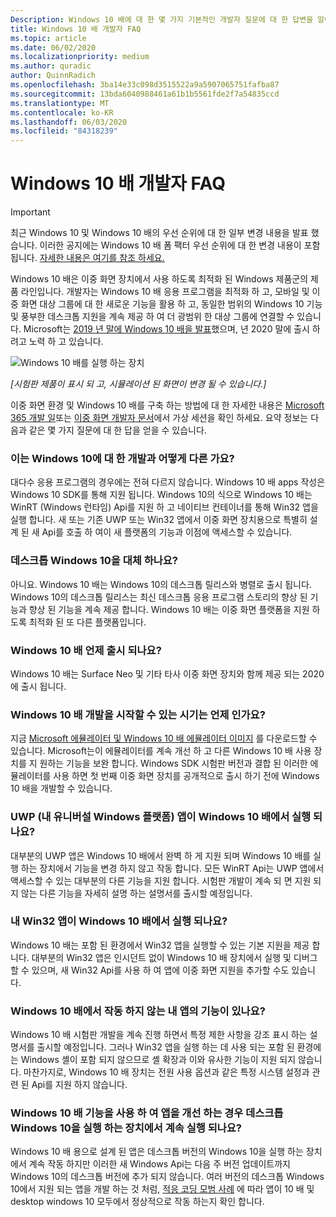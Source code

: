```yaml
---
Description: Windows 10 배에 대 한 몇 가지 기본적인 개발자 질문에 대 한 답변을 알아보세요.
title: Windows 10 배 개발자 FAQ
ms.topic: article
ms.date: 06/02/2020
ms.localizationpriority: medium
ms.author: quradic
author: QuinnRadich
ms.openlocfilehash: 3ba14e33c098d3515522a9a5907065751fafba87
ms.sourcegitcommit: 13bda6040988461a61b1b5561fde2f7a54835ccd
ms.translationtype: MT
ms.contentlocale: ko-KR
ms.lasthandoff: 06/03/2020
ms.locfileid: "84318239"
---
```

# <a name="windows-10x-developer-faq"></a>Windows 10 배 개발자 FAQ

> [!IMPORTANT]
> 최근 Windows 10 및 Windows 10 배의 우선 순위에 대 한 일부 변경 내용을 발표 했습니다.
> 이러한 공지에는 Windows 10 배 폼 팩터 우선 순위에 대 한 변경 내용이 포함 됩니다. [자세한 내용은 여기를 참조 하세요.](https://blogs.windows.com/windowsexperience/2020/05/04/accelerating-innovation-in-windows-10-to-meet-customers-where-they-are/)

Windows 10 배은 이중 화면 장치에서 사용 하도록 최적화 된 Windows 제품군의 제품 라인입니다. 개발자는 Windows 10 배 응용 프로그램을 최적화 하 고, 모바일 및 이중 화면 대상 그룹에 대 한 새로운 기능을 활용 하 고, 동일한 범위의 Windows 10 기능 및 풍부한 데스크톱 지원을 계속 제공 하 여 더 광범위 한 대상 그룹에 연결할 수 있습니다. Microsoft는 [2019 년 말에 Windows 10 배을 발표](https://blogs.windows.com/windowsexperience/2019/10/02/introducing-windows-10x-enabling-dual-screen-pcs-in-2020/#6qxkItE2XMPu24uw.97)했으며, 년 2020 말에 출시 하려고 노력 하 고 있습니다.

![Windows 10 배를 실행 하는 장치](images/windows-10x-devices.png)
 
*[시험판 제품이 표시 되 고, 시뮬레이션 된 화면이 변경 될 수 있습니다.]*

이중 화면 환경 및 Windows 10 배를 구축 하는 방법에 대 한 자세한 내용은 [Microsoft 365 개발 일](https://developer.microsoft.com/microsoft-365/virtual-events)또는 [이중 화면 개발자 문서](https://docs.microsoft.com/dual-screen/)에서 가상 세션을 확인 하세요. 요약 정보는 다음과 같은 몇 가지 질문에 대 한 답을 얻을 수 있습니다.

### <a name="how-is-this-different-from-developing-for-windows-10"></a>이는 Windows 10에 대 한 개발과 어떻게 다른 가요?

대다수 응용 프로그램의 경우에는 전혀 다르지 않습니다. Windows 10 배 apps 작성은 Windows 10 SDK를 통해 지원 됩니다. Windows 10의 식으로 Windows 10 배는 WinRT (Windows 런타임) Api를 지원 하 고 네이티브 컨테이너를 통해 Win32 앱을 실행 합니다. 새 또는 기존 UWP 또는 Win32 앱에서 이중 화면 장치용으로 특별히 설계 된 새 Api를 호출 하 여이 새 플랫폼의 기능과 이점에 액세스할 수 있습니다.

### <a name="does-this-replace-desktop-windows-10"></a>데스크톱 Windows 10을 대체 하나요?

아니요. Windows 10 배는 Windows 10의 데스크톱 릴리스와 병렬로 출시 됩니다. Windows 10의 데스크톱 릴리스는 최신 데스크톱 응용 프로그램 스토리의 향상 된 기능과 향상 된 기능을 계속 제공 합니다. Windows 10 배는 이중 화면 플랫폼을 지원 하도록 최적화 된 또 다른 플랫폼입니다.

### <a name="when-will-windows-10x-be-released"></a>Windows 10 배 언제 출시 되나요?

Windows 10 배는 Surface Neo 및 기타 타사 이중 화면 장치와 함께 제공 되는 2020에 출시 됩니다.

### <a name="when-can-i-start-development-for-windows-10x"></a>Windows 10 배 개발을 시작할 수 있는 시기는 언제 인가요?

지금 [Microsoft 에뮬레이터 및 Windows 10 배 에뮬레이터 이미지](https://docs.microsoft.com/dual-screen/windows/get-dev-tools) 를 다운로드할 수 있습니다. Microsoft는이 에뮬레이터를 계속 개선 하 고 다른 Windows 10 배 사용 장치를 지 원하는 기능을 보완 합니다. Windows SDK 시험판 버전과 결합 된 이러한 에뮬레이터를 사용 하면 첫 번째 이중 화면 장치를 공개적으로 출시 하기 전에 Windows 10 배을 개발할 수 있습니다.

### <a name="will-my-universal-windows-platform-uwp-apps-run-on-windows-10x"></a>UWP (내 유니버설 Windows 플랫폼) 앱이 Windows 10 배에서 실행 되나요?

대부분의 UWP 앱은 Windows 10 배에서 완벽 하 게 지원 되며 Windows 10 배를 실행 하는 장치에서 기능을 변경 하지 않고 작동 합니다. 모든 WinRT Api는 UWP 앱에서 액세스할 수 있는 대부분의 다른 기능을 지원 합니다. 시험판 개발이 계속 되 면 지원 되지 않는 다른 기능을 자세히 설명 하는 설명서를 출시할 예정입니다.

### <a name="will-my-win32-apps-run-on-windows-10x"></a>내 Win32 앱이 Windows 10 배에서 실행 되나요?

Windows 10 배는 포함 된 환경에서 Win32 앱을 실행할 수 있는 기본 지원을 제공 합니다. 대부분의 Win32 앱은 인시던트 없이 Windows 10 배 장치에서 실행 및 디버그할 수 있으며, 새 Win32 Api를 사용 하 여 앱에 이중 화면 지원을 추가할 수도 있습니다.

### <a name="are-there-any-features-of-my-app-that-wont-work-on-windows-10x"></a>Windows 10 배에서 작동 하지 않는 내 앱의 기능이 있나요?

Windows 10 배 시험판 개발을 계속 진행 하면서 특정 제한 사항을 강조 표시 하는 설명서를 출시할 예정입니다. 그러나 Win32 앱을 실행 하는 데 사용 되는 포함 된 환경에는 Windows 셸이 포함 되지 않으므로 셸 확장과 이와 유사한 기능이 지원 되지 않습니다. 마찬가지로, Windows 10 배 장치는 전원 사용 옵션과 같은 특정 시스템 설정과 관련 된 Api를 지원 하지 않습니다.

### <a name="if-i-enhance-my-app-with-windows-10x-features-will-it-still-run-on-devices-running-desktop-windows-10"></a>Windows 10 배 기능을 사용 하 여 앱을 개선 하는 경우 데스크톱 Windows 10을 실행 하는 장치에서 계속 실행 되나요?

Windows 10 배 용으로 설계 된 앱은 데스크톱 버전의 Windows 10을 실행 하는 장치에서 계속 작동 하지만 이러한 새 Windows Api는 다음 주 버전 업데이트까지 Windows 10의 데스크톱 버전에 추가 되지 않습니다. 여러 버전의 데스크톱 Windows 10에서 지원 되는 앱을 개발 하는 것 처럼, [적응 코딩 모범 사례](https://docs.microsoft.com/windows/uwp/debug-test-perf/version-adaptive-code) 에 따라 앱이 10 배 및 desktop windows 10 모두에서 정상적으로 작동 하는지 확인 합니다. 
